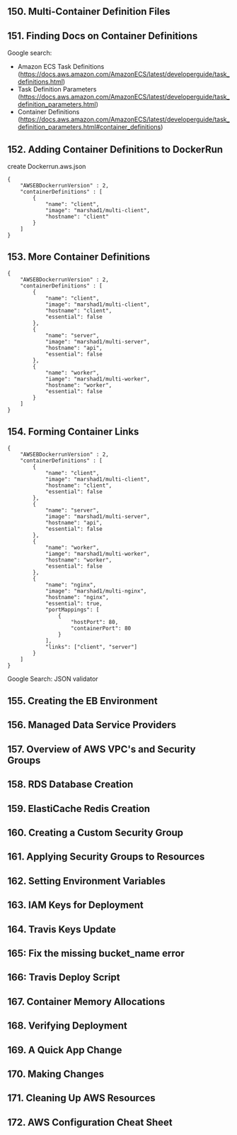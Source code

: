 ##  150. Multi-Container Definition Files

##  151. Finding Docs on Container Definitions

Google search: 
* Amazon ECS Task Definitions (https://docs.aws.amazon.com/AmazonECS/latest/developerguide/task_definitions.html)
* Task Definition Parameters (https://docs.aws.amazon.com/AmazonECS/latest/developerguide/task_definition_parameters.html)
* Container Definitions (https://docs.aws.amazon.com/AmazonECS/latest/developerguide/task_definition_parameters.html#container_definitions)


##  152. Adding Container Definitions to DockerRun

create Dockerrun.aws.json

```
{
    "AWSEBDockerrunVersion" : 2,
    "containerDefinitions" : [
        {
            "name": "client",
            "image": "marshad1/multi-client",
            "hostname": "client"
        }
    ]
}
```

##  153. More Container Definitions

```
{
    "AWSEBDockerrunVersion" : 2,
    "containerDefinitions" : [
        {
            "name": "client",
            "image": "marshad1/multi-client",
            "hostname": "client",
            "essential": false
        },
        {
            "name": "server",
            "image": "marshad1/multi-server",
            "hostname": "api",
            "essential": false
        },
        {
            "name": "worker",
            "iamge": "marshad1/multi-worker",
            "hostname": "worker",
            "essential": false
        }
    ]
}
```

##  154. Forming Container Links

```
{
    "AWSEBDockerrunVersion" : 2,
    "containerDefinitions" : [
        {
            "name": "client",
            "image": "marshad1/multi-client",
            "hostname": "client",
            "essential": false
        },
        {
            "name": "server",
            "image": "marshad1/multi-server",
            "hostname": "api",
            "essential": false
        },
        {
            "name": "worker",
            "iamge": "marshad1/multi-worker",
            "hostname": "worker",
            "essential": false
        },
        {
            "name": "nginx",
            "image": "marshad1/multi-nginx",
            "hostname": "nginx",
            "essential": true,
            "portMappings": [
                {
                    "hostPort": 80,
                    "containerPort": 80
                }
            ],
            "links": ["client", "server"]
        }
    ]
}
```

Google Search: JSON validator

## 155. Creating the EB Environment

## 156. Managed Data Service Providers

## 157. Overview of AWS VPC's and Security Groups

## 158. RDS Database Creation

## 159. ElastiCache Redis Creation

## 160. Creating a Custom Security Group

## 161. Applying Security Groups to Resources

## 162. Setting Environment Variables

## 163. IAM Keys for Deployment

## 164. Travis Keys Update

##  165: Fix the missing bucket_name error

##  166: Travis Deploy Script

##  167. Container Memory Allocations

##  168. Verifying Deployment

##  169. A Quick App Change

## 170. Making Changes

## 171. Cleaning Up AWS Resources

##  172. AWS Configuration Cheat Sheet
